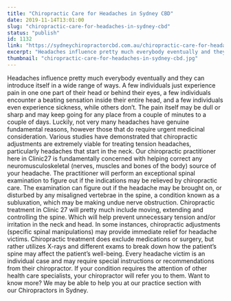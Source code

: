 ```yaml
---
title: "Chiropractic Care for Headaches in Sydney CBD"
date: 2019-11-14T13:01:00
slug: "chiropractic-care-for-headaches-in-sydney-cbd"
status: "publish"
id: 1132
link: "https://sydneychiropractorcbd.com.au/chiropractic-care-for-headaches-in-sydney-cbd/"
excerpt: "Headaches influence pretty much everybody eventually and they can introduce itself in a wide range of ways. A few individuals just experience pain in one one part of their head or behind their eyes, a few individuals encounter a beating sensation inside their entire head, and a few individuals even experience sickness, while others don’t. [&hellip;]"
thumbnail: "chiropractic-care-for-headaches-in-sydney-cbd.jpg"
---
```


Headaches influence pretty much everybody eventually and they can introduce itself in a wide range of ways. A few individuals just experience pain in one one part of their head or behind their eyes, a few individuals encounter a beating sensation inside their entire head, and a few individuals even experience sickness, while others don’t. The pain itself may be dull or sharp and may keep going for any place from a couple of minutes to a couple of days. Luckily, not very many headaches have genuine fundamental reasons, however those that do require urgent medicinal consideration. Various studies have demonstrated that chiropractic adjustments are extremely viable for treating tension headaches, particularly headaches that start in the neck. Our&nbsp;chiropractic practitioner here in&nbsp;Clinic27&nbsp;is fundamentally concerned with helping correct any neuromusculoskeletal (nerves, muscles and bones of the body) source of your headache. The practitioner will perform an exceptional spinal examination to figure out if the indications may be relieved by chiropractic care. The examination can figure out if the headache may be brought on, or disturbed by any misaligned vertebrae in the spine, a condition known as a subluxation, which may be making undue nerve obstruction. Chiropractic treatment in&nbsp;Clinic 27&nbsp;will pretty much include moving, extending and controlling the spine. Which will&nbsp;help prevent unnecessary tension and/or irritation in the neck and head. In some instances, chiropractic adjustments (specific spinal manipulations) may provide immediate relief for headache victims. Chiropractic treatment does exclude medications or surgery, but rather utilizes X-rays and different exams to break down how the patient’s spine may affect the patient’s well-being. Every headache victim is an individual case and may require special instructions or recommendations from their chiropractor. If your condition requires the attention of other health care specialists, your chiropractor will refer you to them. Want to know more?&nbsp;We may be able to help you at our practice section with our&nbsp;Chiropractors in Sydney.&nbsp;
